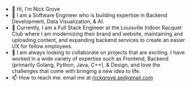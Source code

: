- 👋 Hi, I’m Nick Grove
- 👀 I am a Software Engineer who is building expertise in Backend Development, Data Visualization, & AI.
- 🌱 Currently, I am a Full Stack Engineer at the Louisville Indoor Racquet Club where I am modernizing their brand and website, maintaining and uploading content, and expanding backend services to create an easier UX for fellow employees. 
- 💞️ I am always looking to collaborate on projects that are exciting. I have worked in a wide variety of expertise such as Frontend, Backend (primarily Golang, Python, Java, C++), & Design, and love the challenges that come with bringing a new idea to life.
- 📫 How to reach me: email me at nickgrove.se@gmail.com


<a>
<!---
NickGroveSE/NickGroveSE is a ✨ special ✨ repository because its `README.md` (this file) appears on your GitHub profile.
You can click the Preview link to take a look at your changes.
--->
